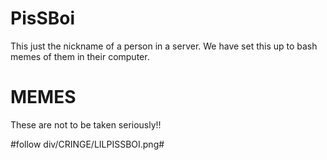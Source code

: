 # PisSBoi
This just the nickname of a person in a server. We have set this up to bash memes of them in their computer. 
# MEMES
These are not to be taken seriously!!

#follow div/CRINGE/LILPISSBOI.png#
